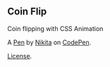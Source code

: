 Coin Flip
---------
Coin flipping with CSS Animation

A [Pen](http://codepen.io/nshaiva/pen/mmqzoM) by [Nikita](http://codepen.io/nshaiva) on [CodePen](http://codepen.io/).

[License](http://codepen.io/nshaiva/pen/mmqzoM/license).
